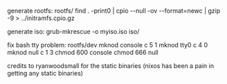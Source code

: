 generate rootfs:
    rootfs/
find . -print0 | cpio --null -ov --format=newc | gzip -9 > ../initramfs.cpio.gz

generate iso:
grub-mkrescue -o myiso.iso iso/

fix bash tty problem:
    rootfs/dev
mknod console c 5 1
mknod tty0 c 4 0
mknod null c 1 3
chmod 600 console
chmod 666 null

credits to ryanwoodsmall for the static binaries (nixos has been a pain in getting any static binaries)
